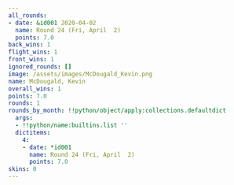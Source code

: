 ```yaml
---
all_rounds:
- date: &id001 2020-04-02
  name: Round 24 (Fri, April  2)
  points: 7.0
back_wins: 1
flight_wins: 1
front_wins: 1
ignored_rounds: []
image: /assets/images/McDougald_Kevin.png
name: McDougald, Kevin
overall_wins: 1
points: 7.0
rounds: 1
rounds_by_month: !!python/object/apply:collections.defaultdict
  args:
  - !!python/name:builtins.list ''
  dictitems:
    4:
    - date: *id001
      name: Round 24 (Fri, April  2)
      points: 7.0
skins: 0
---
```

